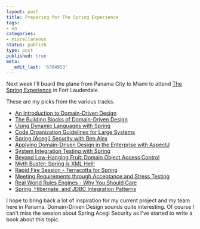 ```yaml
---
layout: post
title: Preparing for The Spring Experience
tags:
- en
categories:
- miscellaneous
status: publish
type: post
published: true
meta:
  _edit_last: '6384953'
---
```

<p>Next week I'll board the plane from Panama City to Miami to attend <a href="http://www.thespringexperience.com">The Spring Experience</a> in Fort Lauderdale.</p>

<p>These are my picks from the various tracks.</p>

<ul>
<li><a href="http://www.thespringexperience.com/speaker_topic_view.jsp?topicId=258">An Introduction to Domain-Driven Design</a></li>

<li><a href="http://www.thespringexperience.com/speaker_topic_view.jsp?topicId=243">The Building Blocks of Domain-Driven Design</a></li>

<li><a href="http://www.thespringexperience.com/speaker_topic_view.jsp?topicId=222">Using Dynamic Languages with Spring</a></li>

<li><a href="http://www.thespringexperience.com/speaker_topic_view.jsp?topicId=224">Code Organization Guidelines for Large Systems</a></li>

<li><a href="http://www.thespringexperience.com/speaker_topic_view.jsp?topicId=267">Spring (Acegi) Security with Ben Alex</a></li>

<li><a href="http://www.thespringexperience.com/speaker_topic_view.jsp?topicId=253">Applying Domain-Driven Design in the Enterprise with AspectJ</a></li>

<li><a href="http://www.thespringexperience.com/speaker_topic_view.jsp?topicId=220">System Integration Testing with Spring</a></li>

<li><a href="http://www.thespringexperience.com/speaker_topic_view.jsp?topicId=232">Beyond Low-Hanging Fruit: Domain Object Access Control</a></li>

<li><a href="http://www.thespringexperience.com/speaker_topic_view.jsp?topicId=245">Myth Buster: Spring is XML Hell!</a></li>

<li><a href="http://www.thespringexperience.com/speaker_topic_view.jsp?topicId=291">Rapid Fire Session - Terracotta for Spring</a></li>

<li><a href="http://www.thespringexperience.com/speaker_topic_view.jsp?topicId=274">Meeting Requirements through Acceptance and Stress Testing</a></li>

<li><a href="http://www.thespringexperience.com/speaker_topic_view.jsp?topicId=275">Real World Rules Engines - Why You Should Care</a></li>

<li><a href="http://www.thespringexperience.com/speaker_topic_view.jsp?topicId=276">Spring, Hibernate, and JDBC Integration Patterns</a></li>
</ul>

<p>I hope to bring back a lot of inspiration for my current project and my team here in Panama. Domain-Driven Design sounds quite interesting. Of course I can't miss the session about Spring Acegi Security as I've started to write a book about this topic.
</p>
